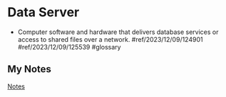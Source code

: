 # Data Server
- Computer software and hardware that delivers database services or access to shared files over a network. #ref/2023/12/09/124901 #ref/2023/12/09/125539 #glossary
## My Notes
[Notes](mynotes/data-server-notes.md)

